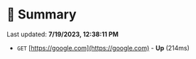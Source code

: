 # 📖 Summary
Last updated: **7/19/2023, 12:38:11 PM**

- `GET` [https://google.com](https://google.com) - **Up** (214ms)
